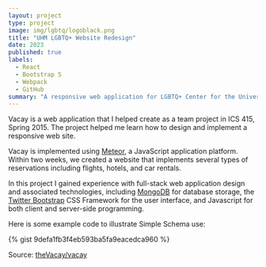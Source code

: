 ```yaml
---
layout: project
type: project
image: img/lgbtq/logoblack.png
title: "UHM LGBTQ+ Website Redesign"
date: 2023
published: true
labels:
  - React
  - Bootstrap 5
  - Webpack
  - GitHub
summary: "A responsive web application for LGBTQ+ Center for the University of Hawai'i at Manoa"
---
```


Vacay is a web application that I helped create as a team project in ICS 415, Spring 2015. The project helped me learn how to design and implement a responsive web site.

Vacay is implemented using [Meteor](http://meteor.com), a JavaScript application platform. Within two weeks, we created a website that implements several types of reservations including flights, hotels, and car rentals.

In this project I gained experience with full-stack web application design and associated technologies, including [MongoDB](http://mongodb.com) for database storage, the [Twitter Bootstrap](http://getbootstrap.com/) CSS Framework for the user interface, and Javascript for both client and server-side programming. 

Here is some example code to illustrate Simple Schema use:

{% gist 9defa1fb3f4eb593ba5fa9eacedca960 %}
 
Source: <a href="https://github.com/theVacay/vacay">theVacay/vacay</a>
